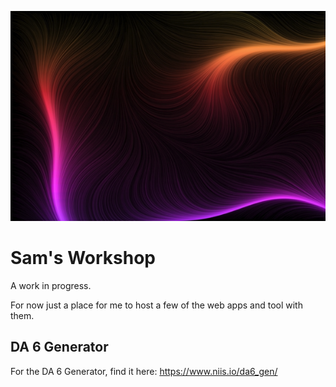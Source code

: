 ![Tinker Lab](assets/images/image_280_1_69210317_sm.png)

# Sam's Workshop

A work in progress.

For now just a place for me to host a few of the web apps and tool with them.


## DA 6 Generator

For the DA 6 Generator, find it here: https://www.niis.io/da6_gen/
